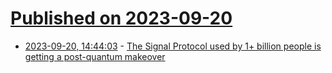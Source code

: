 # [Published on 2023-09-20](index.md)

* [2023-09-20, 14:44:03](https://lobste.rs/s/thw5pl/signal_protocol_used_by_1_billion_people) - [The Signal Protocol used by 1+ billion people is getting a post-quantum makeover](https://arstechnica.com/?p=1969529)

